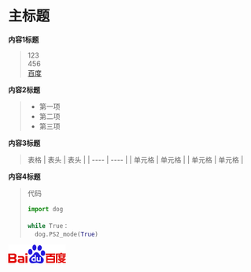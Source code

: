 ﻿# 主标题

**内容1标题**
>123  
>456  
>[百度](http://www.baidu.com)

**内容2标题**
>* 第一项
>* 第二项
>* 第三项

**内容3标题**

>表格
|  表头   | 表头  |
|  ----  | ----  |
| 单元格  | 单元格 |
| 单元格  | 单元格 |

**内容4标题**
>代码
>```python
>import dog
>
>while True：
>	dog.PS2_mode(True)
>```

![avatar](1.png)